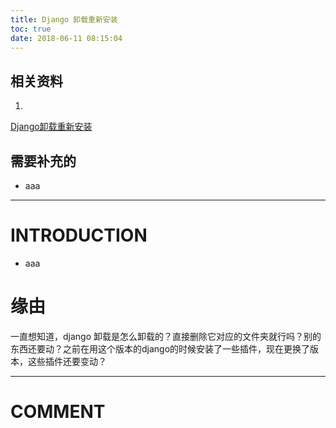 ```yaml
---
title: Django 卸载重新安装
toc: true
date: 2018-06-11 08:15:04
---
```


## 相关资料






  1.


[Django卸载重新安装](https://blog.csdn.net/shanzhizi/article/details/49871251)







## 需要补充的






  * aaa





* * *





# INTRODUCTION






  * aaa




# 缘由


一直想知道，django 卸载是怎么卸载的？直接删除它对应的文件夹就行吗？别的东西还要动？之前在用这个版本的django的时候安装了一些插件，现在更换了版本，这些插件还要变动？























* * *





# COMMENT
